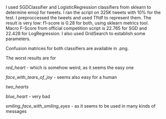 I used SGDClassifier and LogisticRegression classifiers from sklearn to determine emoji for tweets. I ran the script on 325K tweets with 10% for the test. I preproccessed the tweets and used TfIdf to represent them. The result is very low: f1-score is 0.28 for both, using sklearn metrics tool. Macro F-Score from official competition script is 22.765 for SGD and 22.428 for LogRegression. I also used GridSearch to establish some parameters.

Confusion matrices for both classifiers are available in .png.

The worst results are for 

 _red_heart_ - which is somehow weird, as it seems the easy one
 
 _face_with_tears_of_joy_ - seems also easy for a human
 
_two_hearts_

_blue_heart_ - very bad

_smiling_face_with_smiling_eyes_ - as it seems to be used in many kinds of messages
